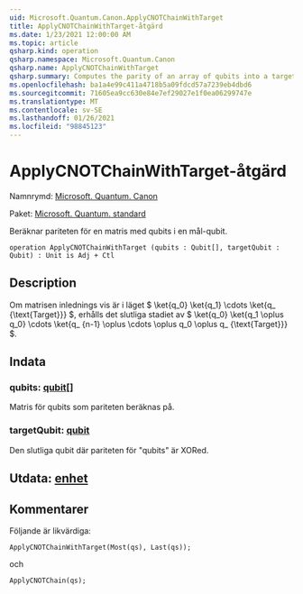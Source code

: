 ```yaml
---
uid: Microsoft.Quantum.Canon.ApplyCNOTChainWithTarget
title: ApplyCNOTChainWithTarget-åtgärd
ms.date: 1/23/2021 12:00:00 AM
ms.topic: article
qsharp.kind: operation
qsharp.namespace: Microsoft.Quantum.Canon
qsharp.name: ApplyCNOTChainWithTarget
qsharp.summary: Computes the parity of an array of qubits into a target qubit.
ms.openlocfilehash: ba1a4e99c411a4718b5a09fdcd57a7239eb4dbd6
ms.sourcegitcommit: 71605ea9cc630e84e7ef29027e1f0ea06299747e
ms.translationtype: MT
ms.contentlocale: sv-SE
ms.lasthandoff: 01/26/2021
ms.locfileid: "98845123"
---
```

# <a name="applycnotchainwithtarget-operation"></a>ApplyCNOTChainWithTarget-åtgärd

Namnrymd: [Microsoft. Quantum. Canon](xref:Microsoft.Quantum.Canon)

Paket: [Microsoft. Quantum. standard](https://nuget.org/packages/Microsoft.Quantum.Standard)


Beräknar pariteten för en matris med qubits i en mål-qubit.

```qsharp
operation ApplyCNOTChainWithTarget (qubits : Qubit[], targetQubit : Qubit) : Unit is Adj + Ctl
```


## <a name="description"></a>Description

Om matrisen inlednings vis är i läget $ \ket{q_0} \ket{q_1} \cdots \ket{q_ {\text{Target}}} $, erhålls det slutliga stadiet av $ \ket{q_0} \ket{q_1 \oplus q_0} \cdots \ket{q_ {n-1} \oplus \cdots \oplus q_0 \oplus q_ {\text{Target}}} $.

## <a name="input"></a>Indata

### <a name="qubits--qubit"></a>qubits: [qubit](xref:microsoft.quantum.lang-ref.qubit)[]

Matris för qubits som pariteten beräknas på.


### <a name="targetqubit--qubit"></a>targetQubit: [qubit](xref:microsoft.quantum.lang-ref.qubit)

Den slutliga qubit där pariteten för "qubits" är XORed.



## <a name="output--unit"></a>Utdata: [enhet](xref:microsoft.quantum.lang-ref.unit)



## <a name="remarks"></a>Kommentarer

Följande är likvärdiga:

```qsharp
ApplyCNOTChainWithTarget(Most(qs), Last(qs));
```

och

```qsharp
ApplyCNOTChain(qs);
```